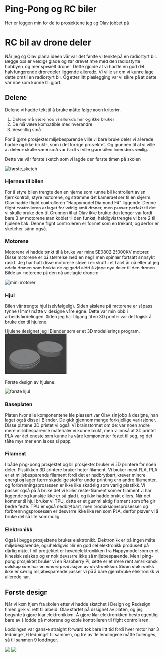 # Ping-Pong og RC biler

Her er loggen min for de to prosjektene jeg og Olav jobbet på

# RC bil av drone deler

Når jeg og Olav planla ideen vår var det første vi tenkte på en radiostyrt bil. Begge oss er veldige glade og har drevet mye med den radiostyrte hobbyen, og mer spesielt droner. Dette gjorde at vi hadde en god del halvfungerende dronedeler liggende allerede. Vi ville se om vi kunne lage dette om til en radiostyrt bil. Og etter litt planlegging var vi sikre på at dette var noe som kunne bli gjort.

## Delene
Delene vi hadde tekt til å bruke måtte følge noen kriterier.

1. Delene må være noe vi allerede har og ikke bruker
2. De må være kompatible med hverandre
3. Vesentlig små

For å gjøre prosjektet miljøbesparende ville vi bare bruke deler vi allerede hadde og ikke brukte, som i det forrige prosjektet. Og grunnen til at vi ville at delene skulle være små var fordi vi ville gjøre bilen innendørs venlig.

Dette var vår første sketch som vi lagde den første timen på skolen:  

<img src="https://github.com/simen64/Design-og-redesign/blob/8a3dd155cd754b0f11e5aec8ad47cc14194f60db/Ping-Pong-Skyter/Bilder/f%C3%B8rste_sketch.png" alt="første_sketch" width="300"/>

### Hjernen til bilen
For å styre bilen trengte den en hjerne som kunne bli kontrollert av en fjernkontroll, styre motorene, og strømme det kameraet ser til en skjerm. Olav hadde flight controlleren "Happymodel Diamond F4" liggende. Denne flight controlleren er laget for veldig små droner, men passer perfekt til det vi skulle bruke den til. Grunnen til at Olav ikke brukte den lenger var fordi bare 3 av motorene man koblet til den funket, heldigvis trengte vi bare 2 til hjulene bak. Denne flight controlleren er formet som en trekant, og derfor er sketchen sånn også.  

### Motorene

Motorene vi hadde tenkt til å bruke var mine SE0802 25000KV motorer. Disse motorene er på størrelse med en negl, men spinner fortsatt sinnsykt raskt. Jeg har hatt disse motorene støve i en skuff i et halvt år nå etter at jeg ødela dronen som brukte de og gadd aldri å kjøpe nye deler til den dronen. Bilde av motorene på den nå ødelagte dronen:  

<img src="https://lh3.googleusercontent.com/pw/ABLVV84TbH9ZR_z543i-Z8-YDLgNcK7mhuvHnkEjKgpVQccEPUVWNsHXVU5qRkuWAciQqSBgcIU8XsfmJgD7ot5rh2dW1PSOoQNT2_ow-o29t1nuw3IEuPwq8omGjJikPwKNbndyAY2R2Q8BrtwfZNya6fgu9RRyi2Bh6ClmrhpdLscKzZ7HOdDaRUh0Efx-EmMExnSxx-ZQamZwFuPFm8VLLbvlHVHrJ-eQlNIyJJvThYwxYiYehTI0jM2HaTVEL3Ub67m9gROKMGuXkcn6Vu_8_v8KmCgFmyxJcd1VUg5c9PzicMAXogxA1qSeum8S5o6XcBqrXxVFv_a5sh64fXXmPP5-ktfsaAwM9RAjtGBuJdnP8ee4GSGFmwu50NhTiMm3sGRPFNPLpUZq7DRVO7I5WGK_cpUa-iigUzQpjiI9g8_7pz2fkJh6Zfv5r2TBL-wQpdoW0IqOa-ftiPqIF5Nt7OWHCMQbt5mALfoY9SonKgV1ljoNEQ222hyswUK7OydvsFIx4ODO9U89_g70O1757ZI-aT9bO5wPISHAI2n4vcEnC4wbuEB8vRPM2iTWKKzv8zblD4MvmN5qfvp-kV61ff77-f97H70-dkwS2ETFgRkMljpuiWCi_cbl7plpAtiRdiWCycXntcKD99UxzfmkHRJCkJgNdIcV9ZbWWns0sYtC8CP4waKD7JA_7K7BI1nA_z5QAfoJPiK721a1tmxhhMDT3LQZgohG4SitK64FDVxFazTAdJZ3MJholu2-GY6FEr5E-uuM2ylKGhqZ1aJ862Al7mynhxvPf-oTgjiNVyNbwGRk2X5BAtmk0IG-IAtiXPjFIDh6uRk6CqJHm2uHTrZCnobrQApr3C_ErJNVATW-78g323zFW7r_qvW923HvX48Q_lJdkBN_MIzj2P2RFPCD=w957-h1276-s-no?authuser=0" alt="mini motorer" width="300"/>

### Hjul

Bilen vår trengte hjul (selvfølgelig). Siden akslene på motorene er såpass tynne (1mm) måtte vi designe våre egne. Dette var min jobb i arbeidsfordelingen. Siden jeg har tilgang til en 3D printer var det logisk å bruke den til hjulene.

Hjulene designet jeg i Blender som er et 3D modellerings program.  
<img src="https://github.com/simen64/Design-og-redesign/blob/24dfc4fab3e4336f6be5f8a7d6a5662a024ef653/Ping-Pong-Skyter/Bilder/blender_hjul.png" alt="hjul i blender" width="200"/>

Første design av hjulene:  

<img src="https://lh3.googleusercontent.com/pw/ABLVV84Kkg6J9fGG8RDDcId9mRwQnOL_x4_xeHydLDUamEH6NoDyJqMfomxH3ee1eZ-x2kVMGE01ed0AjG5rklOVqAubydxj2wgUuGPuDe21RGWZ4uiTb8k7S5vH2TbBFybfISF828sWaVuQwxnC2ldu_agAoCWjbyScLH8D7Bp2rCNau1Llxh3zaOFa9IPKYxg313QpuTa30wNpvuxt_8PtXVm4hSnAZA19eADLndhGoMXBWyZYGo96ocqJNRmfi9Gl1VQewaanHuRa6w1pA0qqIejG29TqMYpvDT2IsO-IEd3dVbN26bD8ayqjUQVs7o_cdlJ3j8BxoKYOMqrxLrUF50LZmmOzbFiXzynbU7PX_259lclSxkwSFNaM6aUEYVJhRueAT8eMA4MjjGtvqte3KdHAupa0squ8M5UltdD_pAYAhyWxSwci8MW6eGWi7W12olxLHQ2iNXreGtfOBtfdFG2HjocIrolOf7zz78Ddbhx4p3r2irOnSy7R42_AU47WsFbsMsfIuWFgM-TQEinr2T4siO5kf-qR9DsNSs4T3JFHwVrnXQPfEXAn6IPZr_vqnpDj0pDb5QVsvK4I0jl7CqsCTmJcT9icOouFWvTcM9Yps9bn-zY1GzM5J_zeTrzmag2kIbU4quI2MI0jBeQ8UeXfFgH7Vfvv9ZnCVtJtgCZoWwJCMM98Z_lVdMJA4RtkhNuIs38RYGrjJ7Gz34Se1lseR3KVWEDxgXaduzOBv3l3pO8cXKVI4g68afduqTVKac9PHgogIaaG9nJwVVorSONKETeBcgb5A9WjmecuITqWjdq_ncxJhsmY-o6L7_pYdKXe39oAABvdaGkKLBtO4lBcvGb2qtRjEBPwrp4wqcOimYGfjQliMxGLihrieK_f14n9__dPymi6Yy_4iiN-HRfb=w961-h1276-s-no?authuser=0" alt="første hjul" width="200"/>


### Baseplaten

Platen hvor alle komponentene ble plassert var Olav sin jobb å designe, han laget også disse i Blender. De gikk gjennom mange forksjellige variasjoner. Disse platene 3D printet vi også. Vi brainstormet om det var noen andre mere miljøbesparende materialer vi kunne brukt, men vi innså at 3D printet PLA var det eneste som kunne ha våre komponenter festet til seg, og det tålte mye mer enn la oss si papp.

### Filament

I både ping-pong prosjektet og bil prosjektet bruker vi 3D printere for noen deler. Plastikken 3D printere bruker heter filament. Vi bruker mest PLA, PLA er et miljøbesparende filament fordi det er nedbrytbart, krever mindre energi og lager færre skadelige stoffer under printing enn andre filamenter, og forbrenningsprosessen er ikke like skadelig som vanlig plastikk. Vi passer også på å bruke det vi kaller reste-filament som er filament vi har liggende og kanskje ikke er så glad i, og ikke hadde brukt ellers. Når det kommer til hjul bruker vi TPU, dette er et gummi aktig filament som ofte gir bedre feste. TPU er også nedbrytbart, men produksjonesprosessen og forbrenningsprosessen er desverre ikke like ren som PLA, derfor prøver vi å bruke det så lite som mulig.

### Elektronikk

Også i begge prosjektene brukes elektronikk. Elektronikk er på ingen måte miljøbesparende, og uheldigvis blir en god del elektronikk produsert på dårlig måte. I bil prosjektet er hovedelektronikken fra Happymodel som er et kinesisk selskap og er nok devserre ikke så miljøbesparende. Men i ping-pong prosjektet bruker vi en Raspberry Pi, dette er et mere rent amerikansk selskap som har en renere produksjon av elektronikken. Siden elektronikk ikke er særlig miljøbesparende passer vi på å bare gjennbruke elektronikk vi allerede har.

## Første design

Når vi kom hjem fra skolen etter vi hadde sketchet i Design og Redesign timen gikk vi rett til arbeid. Olav startet på designet av platen, og jeg begynte å gjøre klar elektronikken. Å gjøre klar elektronikken besto egentlig bare av å lodde på motorene og koble kontrolleren til flight controlleren.

Loddingen var ganske straight forward tok bare litt tid fordi hver motor har 3 ledninger, 6 ledninget til sammen, og tre av de lendingene måtte forlenges, så til sammen 9 loddinger.  

<img src="https://lh3.googleusercontent.com/pw/ABLVV85IjE_g7wikBACKIM8NL7b8aMmXPDGfS4XosgWTyU41xuF_LMbC-XdiTRo7-xP8L_t3cFziVdWIY3xOPaHyqVXgaHbizkAjkl4FcNTr2bYxDqsq6DdMBgQbgL6YqUfxcjxrMQeyfWAR9Xbl14tA3iXDyTUkq5ByWCsX6ZhoYgKDPAtjdLPGopdHeJj-0x06WfKqPP2EQeON-R4627DiivLkzsGs7-Y3rZjJz_1sd6UdZK9lB6wpN7XjQykCzYMUyDjblApPdNVMoZiXHOEvM3y97DU3-K0SMufYxsy2DLksRkUYvW_mTOJekNlp4uEh8kZLVxYJEfLrLJ82K0wcPTXk4vtKWgWxedgFaw1qEZ1ZBqerSqtoGpL47Bb8PGyIKq-nYT-gUvefrmmmXytj6X4RWJxvXXw9kaQYhG8UU0CyQgX9i5R9aHqUBcEOqQTkCQD92Aym4OYUfLYz_Q0nvPTbeqBzyx-O45bCl1pG8dfiBPRwNSZZJYR3lJUOXPOIi1RKQL9Z4M7jzhLvb5ywK3cAr6aYdkEW4EK1BAlq-dHsUjQfgoabs4li9XU9V6SO_W-iYQmLXCPmdAHsuV0OAGmDYpDtNMwrATzVO-jlfB0gWEW6hVA9k-X6DqBHnu-1ThVtMU9l7dPXeajvMjBTm06GEZjZUUreVLrzfctGszsDzxj_eclCL80CMDnLIY8n-dhNf_Q7SympoR8htwrUOIQ-lNmtLK2_3IYjfpeJi6iAKD33qhyD7Gn0zAi90QxHfmtv38IJRvcCPCUE3HKYkbdNuuDYUSz30nSAluppeJJv4EqXh5XMuYOP1xqprL30V4BbPrFQEFDiotCR0B-rBIUWXDQRwkGBwxDk6-cHDwzrHI8xA3A8SJrX2QM0T6n0-nWb2A7UHL7iFfKyT3yYUt1X8w=w961-h1276-s-no?authuser=0" width="300">

<img src="https://lh3.googleusercontent.com/pw/ABLVV861XtQKhNIPWCcCUCwXl1FsFIoQRE_JRrWg4nE2_MemSyphUJbCFA9DZjTDmD4Vzpihkv9hoqg9-h3Ild6pkkzc9TSH_6VtQXtQRpzn-rKK3y93mXC57KkTdXmtM2s5Uy3y-sYEGirFcqxCX90dS646HOckuY0-uJw-a7FLrKJfaIu-PLw0lMWHP8sPrjdccby7-Tgp3UQNFpLFhM7hiofaxhsy-LL1uqM0wDgtaWCoccqTjD1X-a8JWlu7HYqp6vCwNUSm8VncMaNopHuR_RUaZKRdLVlb_GYJEHW_j25REKpV1OMugBP9mTTdaMalDi9P8JN770v7htWUOIJkgRhp2e9f58Zs1GiqzOCbZ7GROt1kr8hJ475Y0strJnpi329FKmsteWSeVVuv9Spa6jijdyAt1lcZkc-ZkFkxbAUZZlhLoIQM7-0g9SFu79ce2YQe_xgXCKnbLDUdov14xh6ENWTiIl4X31qgUnxHnVVjSn8eSZJ3dCFbsZPtc6dOvX-IVlFGhM9fgG2pWvzuj77ITliYY9mM6mOI8cKoybH5Le1hvxI-JCD-70OlnnEnPTSf5CdMg0S2W0EwqQGCWEQRucHoTiMQ4PFwb3VXC5Uy3QcmeSeC4tfiMie2Ls3uTFMi5ldkF5KIadz9Wn6YQkPCnavyIqFgw9dH76xTDSCiOZzIV5eu26swou2g_H0jlvKU7b-OGi09numUJJLQQlOtyTssKLHCss1aF_QmcvHz9Q2-sGzbhrbO8BLPhXILGP_Hj2xPdkYazbJpcHs2chMi_vcP2IxJPugu5gr4EWHfDzQI3ZGilSYyE9cFE0eavMs5c8fxkfaD0bXNi2-n7pEIQlYhSLP9yDDlnD8Mll_KCeuASFRUfsdlFs6Ix4Xdv_ta1J5LA6ljKSmp-oyXrOCsMw=w961-h1276-s-no?authuser=0" width="300" >